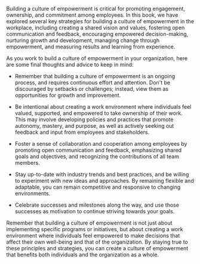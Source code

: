 
Building a culture of empowerment is critical for promoting engagement, ownership, and commitment among employees. In this book, we have explored several key strategies for building a culture of empowerment in the workplace, including creating a shared vision and values, fostering open communication and feedback, encouraging empowered decision-making, nurturing growth and development, managing change through empowerment, and measuring results and learning from experience.

As you work to build a culture of empowerment in your organization, here are some final thoughts and advice to keep in mind:

* Remember that building a culture of empowerment is an ongoing process, and requires continuous effort and attention. Don't be discouraged by setbacks or challenges; instead, view them as opportunities for growth and improvement.

* Be intentional about creating a work environment where individuals feel valued, supported, and empowered to take ownership of their work. This may involve developing policies and practices that promote autonomy, mastery, and purpose, as well as actively seeking out feedback and input from employees and stakeholders.

* Foster a sense of collaboration and cooperation among employees by promoting open communication and feedback, emphasizing shared goals and objectives, and recognizing the contributions of all team members.

* Stay up-to-date with industry trends and best practices, and be willing to experiment with new ideas and approaches. By remaining flexible and adaptable, you can remain competitive and responsive to changing environments.

* Celebrate successes and milestones along the way, and use those successes as motivation to continue striving towards your goals.

Remember that building a culture of empowerment is not just about implementing specific programs or initiatives, but about creating a work environment where individuals feel empowered to make decisions that affect their own well-being and that of the organization. By staying true to these principles and strategies, you can create a culture of empowerment that benefits both individuals and the organization as a whole.

